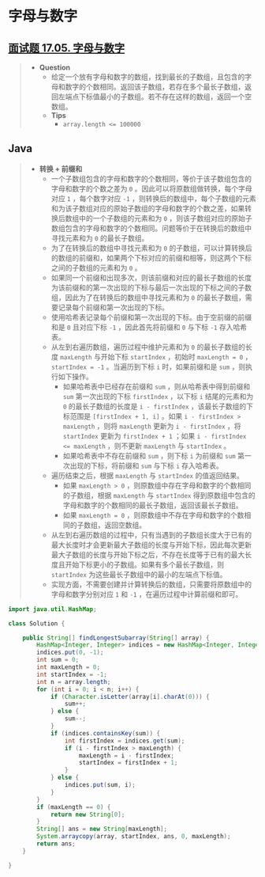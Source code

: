 # 字母与数字

## [面试题 17.05. 字母与数字](https://leetcode.cn/problems/find-longest-subarray-lcci/)

> - **Question**
>   - 给定一个放有字母和数字的数组，找到最长的子数组，且包含的字母和数字的个数相同。返回该子数组，若存在多个最长子数组，返回左端点下标值最小的子数组。若不存在这样的数组，返回一个空数组。
>   - **Tips**
>     - `array.length <= 100000`

## Java

> - **转换 + 前缀和**
>   - 一个子数组包含的字母和数字的个数相同，等价于该子数组包含的字母和数字的个数之差为 `0` 。因此可以将原数组做转换，每个字母对应 `1` ，每个数字对应 `-1` ，则转换后的数组中，每个子数组的元素和为该子数组对应的原始子数组的字母和数字的个数之差，如果转换后数组中的一个子数组的元素和为 `0` ，则该子数组对应的原始子数组包含的字母和数字的个数相同。问题等价于在转换后的数组中寻找元素和为 `0` 的最长子数组。
>   - 为了在转换后的数组中寻找元素和为 `0` 的子数组，可以计算转换后的数组的前缀和，如果两个下标对应的前缀和相等，则这两个下标之间的子数组的元素和为 `0` 。
>   - 如果同一个前缀和出现多次，则该前缀和对应的最长子数组的长度为该前缀和的第一次出现的下标与最后一次出现的下标之间的子数组，因此为了在转换后的数组中寻找元素和为 `0` 的最长子数组，需要记录每个前缀和第一次出现的下标。
>   - 使用哈希表记录每个前缀和第一次出现的下标。由于空前缀的前缀和是 `0` 且对应下标 `-1` ，因此首先将前缀和 `0` 与下标 `-1` 存入哈希表。
>   - 从左到右遍历数组，遍历过程中维护元素和为 `0` 的最长子数组的长度 `maxLength` 与开始下标 `startIndex` ，初始时 `maxLength = 0` ， `startIndex = -1` 。当遍历到下标 `i` 时，如果前缀和是 `sum` ，则执行如下操作。
>     - 如果哈希表中已经存在前缀和 `sum` ，则从哈希表中得到前缀和 `sum` 第一次出现的下标 `firstIndex` ，以下标 `i` 结尾的元素和为 `0` 的最长子数组的长度是 `i - firstIndex` ，该最长子数组的下标范围是 `[firstIndex + 1, i]` 。如果 `i - firstIndex > maxLength` ，则将 `maxLength` 更新为 `i - firstIndex` ，将 `startIndex` 更新为 `firstIndex + 1` ；如果 `i - firstIndex <= maxLength` ，则不更新 `maxLength` 与 `startIndex` 。
>     - 如果哈希表中不存在前缀和 `sum` ，则下标 `i` 为前缀和 `sum` 第一次出现的下标，将前缀和 `sum` 与下标 `i` 存入哈希表。
>   - 遍历结束之后，根据 `maxLength` 与 `startIndex` 的值返回结果。
>     - 如果 `maxLength > 0` ，则原数组中存在字母和数字的个数相同的子数组，根据 `maxLength` 与 `startIndex` 得到原数组中包含的字母和数字的个数相同的最长子数组，返回该最长子数组。
>     - 如果 `maxLength = 0` ，则原数组中不存在字母和数字的个数相同的子数组，返回空数组。
>   - 从左到右遍历数组的过程中，只有当遇到的子数组长度大于已有的最大长度时才会更新最大子数组的长度与开始下标，因此每次更新最大子数组的长度与开始下标之后，不存在长度等于已有的最大长度且开始下标更小的子数组。如果有多个最长子数组，则 `startIndex` 为这些最长子数组中的最小的左端点下标值。
>   - 实现方面，不需要创建并计算转换后的数组，只需要将原数组中的字母和数字分别对应 `1` 和 `-1` ，在遍历过程中计算前缀和即可。

```java
import java.util.HashMap;

class Solution {

    public String[] findLongestSubarray(String[] array) {
        HashMap<Integer, Integer> indices = new HashMap<Integer, Integer>();
        indices.put(0, -1);
        int sum = 0;
        int maxLength = 0;
        int startIndex = -1;
        int n = array.length;
        for (int i = 0; i < n; i++) {
            if (Character.isLetter(array[i].charAt(0))) {
                sum++;
            } else {
                sum--;
            }
            if (indices.containsKey(sum)) {
                int firstIndex = indices.get(sum);
                if (i - firstIndex > maxLength) {
                    maxLength = i - firstIndex;
                    startIndex = firstIndex + 1;
                }
            } else {
                indices.put(sum, i);
            }
        }
        if (maxLength == 0) {
            return new String[0];
        }
        String[] ans = new String[maxLength];
        System.arraycopy(array, startIndex, ans, 0, maxLength);
        return ans;
    }

}
```
